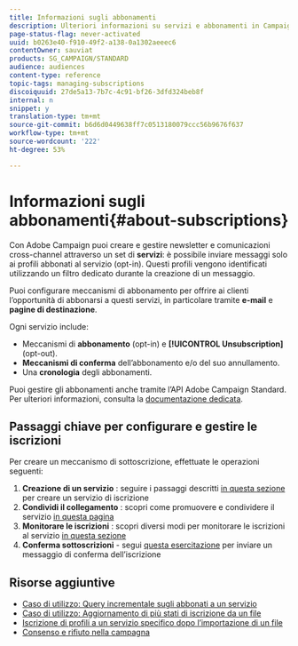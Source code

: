 ```yaml
---
title: Informazioni sugli abbonamenti
description: Ulteriori informazioni su servizi e abbonamenti in Campaign Standard.
page-status-flag: never-activated
uuid: b0263e40-f910-49f2-a138-0a1302aeeec6
contentOwner: sauviat
products: SG_CAMPAIGN/STANDARD
audience: audiences
content-type: reference
topic-tags: managing-subscriptions
discoiquuid: 27de5a13-7b7c-4c91-bf26-3dfd324beb8f
internal: n
snippet: y
translation-type: tm+mt
source-git-commit: b6d6d0449638ff7c0513180079ccc56b9676f637
workflow-type: tm+mt
source-wordcount: '222'
ht-degree: 53%

---
```



# Informazioni sugli abbonamenti{#about-subscriptions}

Con Adobe Campaign puoi creare e gestire newsletter e comunicazioni cross-channel attraverso un set di **servizi**: è possibile inviare messaggi solo ai profili abbonati al servizio (opt-in). Questi profili vengono identificati utilizzando un filtro dedicato durante la creazione di un messaggio.

Puoi configurare meccanismi di abbonamento per offrire ai clienti l’opportunità di abbonarsi a questi servizi, in particolare tramite **e-mail** e **pagine di destinazione**.

Ogni servizio include:

* Meccanismi di **abbonamento** (opt-in) e **[!UICONTROL Unsubscription]** (opt-out).
* **Meccanismi di conferma** dell’abbonamento e/o del suo annullamento.
* Una **cronologia** degli abbonamenti.

Puoi gestire gli abbonamenti anche tramite l’API Adobe Campaign Standard. Per ulteriori informazioni, consulta la [documentazione dedicata](../../api/using/creating-a-service.md).

## Passaggi chiave per configurare e gestire le iscrizioni

Per creare un meccanismo di sottoscrizione, effettuate le operazioni seguenti:

1. **Creazione di un servizio** : seguire i passaggi descritti [in questa sezione](../../audiences/using/creating-a-service.md) per creare un servizio di iscrizione
1. **Condividi il collegamento** : scopri come promuovere e condividere il servizio [in questa pagina](../../audiences/using/promoting-a-service.md)
1. **Monitorare le iscrizioni** : scopri diversi modi per monitorare le iscrizioni al servizio [in questa sezione](../../audiences/using/monitoring-subscriptions.md)
1. **Conferma sottoscrizioni** - segui [questa esercitazione](../../audiences/using/confirming-subscription-to-a-service.md) per inviare un messaggio di conferma dell’iscrizione

## Risorse aggiuntive

* [Caso di utilizzo: Query incrementale sugli abbonati a un servizio](../../automating/using/incremental-query-on-subscribers.md)
* [Caso di utilizzo: Aggiornamento di più stati di iscrizione da un file](../../automating/using/updating-subscriptions-from-file.md)
* [Iscrizione di profili a un servizio specifico dopo l’importazione di un file](../../automating/using/subscribing-profiles-from-file.md)
* [Consenso e rifiuto nella campagna](../../audiences/using/about-opt-in-and-opt-out-in-campaign.md)
